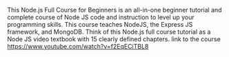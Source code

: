 This Node.js Full Course for Beginners is an all-in-one beginner tutorial and complete course of Node JS code and instruction to level up your programming skills. This course teaches NodeJS, the Express JS framework, and MongoDB. Think of this Node.js full course tutorial as a Node JS video textbook with 15 clearly defined chapters.
link to the course https://www.youtube.com/watch?v=f2EqECiTBL8
